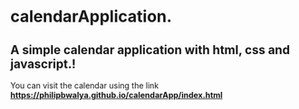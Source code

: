 # calendarApplication.

## A simple calendar application with html, css and javascript.!

You can visit the calendar using the link
**https://philipbwalya.github.io/calendarApp/index.html**
